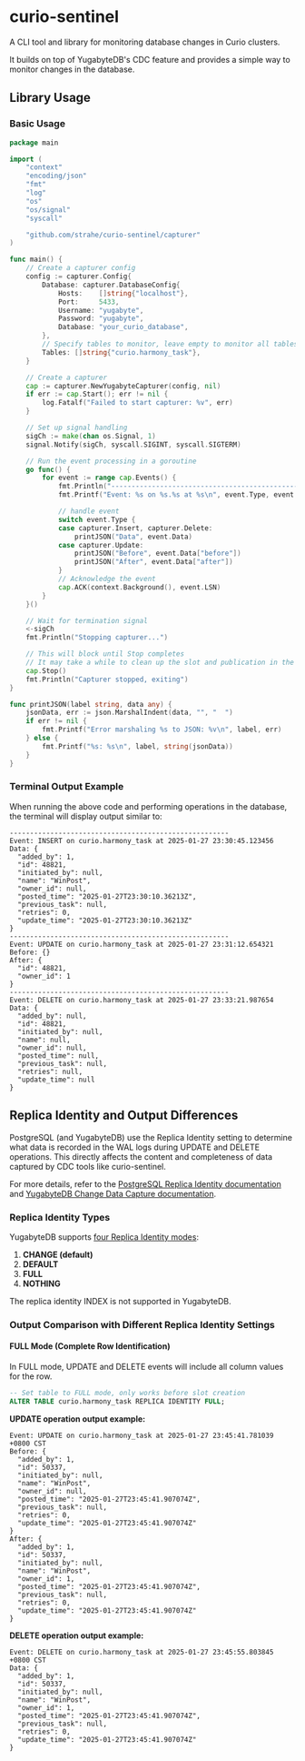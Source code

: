 # curio-sentinel

A CLI tool and library for monitoring database changes in Curio clusters.

It builds on top of YugabyteDB's CDC feature and provides a simple way to monitor changes in the database.

## Library Usage

### Basic Usage

```go
package main

import (
	"context"
	"encoding/json"
	"fmt"
	"log"
	"os"
	"os/signal"
	"syscall"

	"github.com/strahe/curio-sentinel/capturer"
)

func main() {
	// Create a capturer config
	config := capturer.Config{
		Database: capturer.DatabaseConfig{
			Hosts:    []string{"localhost"},
			Port:     5433,
			Username: "yugabyte",
			Password: "yugabyte",
			Database: "your_curio_database",
		},
		// Specify tables to monitor, leave empty to monitor all tables
		Tables: []string{"curio.harmony_task"},
	}

	// Create a capturer
	cap := capturer.NewYugabyteCapturer(config, nil)
	if err := cap.Start(); err != nil {
		log.Fatalf("Failed to start capturer: %v", err)
	}

	// Set up signal handling
	sigCh := make(chan os.Signal, 1)
	signal.Notify(sigCh, syscall.SIGINT, syscall.SIGTERM)

	// Run the event processing in a goroutine
	go func() {
		for event := range cap.Events() {
			fmt.Println("------------------------------------------------------")
			fmt.Printf("Event: %s on %s.%s at %s\n", event.Type, event.Schema, event.Table, event.Timestamp)

			// handle event
			switch event.Type {
			case capturer.Insert, capturer.Delete:
				printJSON("Data", event.Data)
			case capturer.Update:
				printJSON("Before", event.Data["before"])
				printJSON("After", event.Data["after"])
			}
			// Acknowledge the event
			cap.ACK(context.Background(), event.LSN)
		}
	}()

	// Wait for termination signal
	<-sigCh
	fmt.Println("Stopping capturer...")

	// This will block until Stop completes
	// It may take a while to clean up the slot and publication in the database
	cap.Stop()
	fmt.Println("Capturer stopped, exiting")
}

func printJSON(label string, data any) {
	jsonData, err := json.MarshalIndent(data, "", "  ")
	if err != nil {
		fmt.Printf("Error marshaling %s to JSON: %v\n", label, err)
	} else {
		fmt.Printf("%s: %s\n", label, string(jsonData))
	}
}
```

### Terminal Output Example

When running the above code and performing operations in the database, the terminal will display output similar to:

```
------------------------------------------------------
Event: INSERT on curio.harmony_task at 2025-01-27 23:30:45.123456
Data: {
  "added_by": 1,
  "id": 48821,
  "initiated_by": null,
  "name": "WinPost",
  "owner_id": null,
  "posted_time": "2025-01-27T23:30:10.36213Z",
  "previous_task": null,
  "retries": 0,
  "update_time": "2025-01-27T23:30:10.36213Z"
}
------------------------------------------------------
Event: UPDATE on curio.harmony_task at 2025-01-27 23:31:12.654321
Before: {}
After: {
  "id": 48821,
  "owner_id": 1
}
------------------------------------------------------
Event: DELETE on curio.harmony_task at 2025-01-27 23:33:21.987654
Data: {
  "added_by": null,
  "id": 48821,
  "initiated_by": null,
  "name": null,
  "owner_id": null,
  "posted_time": null,
  "previous_task": null,
  "retries": null,
  "update_time": null
}
```

## Replica Identity and Output Differences

PostgreSQL (and YugabyteDB) use the Replica Identity setting to determine what data is recorded in the WAL logs during UPDATE and DELETE operations. This directly affects the content and completeness of data captured by CDC tools like curio-sentinel.

For more details, refer to the [PostgreSQL Replica Identity documentation](https://www.postgresql.org/docs/current/sql-altertable.html#SQL-CREATETABLE-REPLICA-IDENTITY) and [YugabyteDB Change Data Capture documentation](https://docs.yugabyte.com/preview/explore/change-data-capture/).

### Replica Identity Types

YugabyteDB supports [four Replica Identity modes](https://docs.yugabyte.com/preview/develop/change-data-capture/using-logical-replication/key-concepts/#replica-identity):
  1. **CHANGE (default)**
  2. **DEFAULT**
  3. **FULL**
  4. **NOTHING**

The replica identity INDEX is not supported in YugabyteDB.

### Output Comparison with Different Replica Identity Settings

#### FULL Mode (Complete Row Identification)

In FULL mode, UPDATE and DELETE events will include all column values for the row.

```sql
-- Set table to FULL mode, only works before slot creation
ALTER TABLE curio.harmony_task REPLICA IDENTITY FULL;
```

**UPDATE operation output example:**
```
Event: UPDATE on curio.harmony_task at 2025-01-27 23:45:41.781039 +0800 CST
Before: {
  "added_by": 1,
  "id": 50337,
  "initiated_by": null,
  "name": "WinPost",
  "owner_id": null,
  "posted_time": "2025-01-27T23:45:41.907074Z",
  "previous_task": null,
  "retries": 0,
  "update_time": "2025-01-27T23:45:41.907074Z"
}
After: {
  "added_by": 1,
  "id": 50337,
  "initiated_by": null,
  "name": "WinPost",
  "owner_id": 1,
  "posted_time": "2025-01-27T23:45:41.907074Z",
  "previous_task": null,
  "retries": 0,
  "update_time": "2025-01-27T23:45:41.907074Z"
}
```

**DELETE operation output example:**
```
Event: DELETE on curio.harmony_task at 2025-01-27 23:45:55.803845 +0800 CST
Data: {
  "added_by": 1,
  "id": 50337,
  "initiated_by": null,
  "name": "WinPost",
  "owner_id": 1,
  "posted_time": "2025-01-27T23:45:41.907074Z",
  "previous_task": null,
  "retries": 0,
  "update_time": "2025-01-27T23:45:41.907074Z"
}
```
